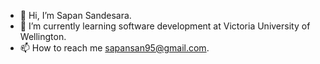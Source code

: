- 👋 Hi, I’m Sapan Sandesara.
- 🌱 I’m currently learning software development at Victoria University of Wellington.
- 📫 How to reach me sapansan95@gmail.com.

<!---
SapanSandesara/SapanSandesara is a ✨ special ✨ repository because its `README.md` (this file) appears on your GitHub profile.
You can click the Preview link to take a look at your changes.
--->
